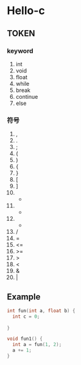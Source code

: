 # Hello-c

## TOKEN
### keyword
1. int
2. void
3. float
4. while
5. break
6. continue
7. else

### 符号

1. ,
2. .
3. ;
4. (
5. )
6. {
7. }
8. [
9. ]
10. +
11. -
12. *
13. /
14. =
15. <=
16. \>=
17. \>
18. <
19. &
20. |  

## Example

```c
int fun(int a, float b) {
  int c = 0;
  
}

void fun1() {
  int a = fun(1, 2);
  a += 1;
}
```